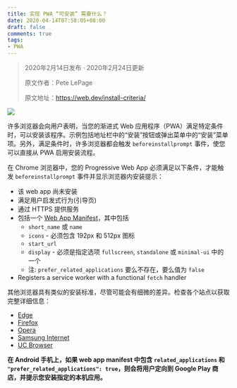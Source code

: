 ```yaml
---
title: 实现 PWA “可安装” 需要什么？
date: 2020-04-14T07:58:05+08:00
draft: false
comments: true
tags: 
- PWA
---
```


> 2020年2月14日发布 · 2020年2月24日更新
>
> 原文作者：Pete LePage
> 
> 原文地址：https://web.dev/install-criteria/

![](http://oss.yuguo.im/blog/202004/pwa.svg)

许多浏览器会向用户表明，当您的渐进式 Web 应用程序（PWA）满足特定条件时，可以安装该程序。示例包括地址栏中的“安装”按钮或弹出菜单中的“安装”菜单项。另外，满足条件时，许多浏览器都会触发 `beforeinstallprompt` 事件，使您可以直接从 PWA 启用安装流程。

在 Chrome 浏览器中，您的 Progressive Web App 必须满足以下条件，才能触发 `beforeinstallprompt` 事件并显示浏览器内安装提示：

- 该 web app 尚未安装
- 满足用户启发式行为(引导页)
- 通过 HTTPS 提供服务
- 包括一个 [Web App Manifest](https://web.dev/add-manifest/ "Web App Manifest")，其中包括
    - `short_name` 或 `name`
    - `icons` - 必须包含 192px 和 512px 图标
    - `start_url`
    - `display` - 必须是指定选项 `fullscreen`, `standalone` 或 `minimal-ui` 中的一个
    - 注: `prefer_related_applications` 要么不存在，要么值为 `false`
- Registers a service worker with a functional `fetch` handler

其他浏览器具有类似的安装标准，尽管可能会有细微的差异。检查各个站点以获取完整详细信息：
- [Edge](https://docs.microsoft.com/en-us/microsoft-edge/progressive-web-apps#requirements "Edge")
- [Firefox](https://developer.mozilla.org/en-US/Apps/Progressive/Add_to_home_screen#How_do_you_make_an_app_A2HS-ready "Firefox")
- [Opera](https://dev.opera.com/articles/installable-web-apps/ "Opera")
- [Samsung Internet](https://hub.samsunginter.net/docs/ambient-badging/ "Samsung Internet")
- [UC Browser](https://plus.ucweb.com/docs/pwa/docs-en/zvrh56 "UC Browser")

**在 Android 手机上，如果 web app manifest 中包含 `related_applications` 和 `"prefer_related_applications": true`，则会将用户定向到 Google Play 商店，并提示您安装指定的本机应用。**

